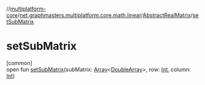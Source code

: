 //[multiplatform-core](../../../index.md)/[net.graphmasters.multiplatform.core.math.linear](../index.md)/[AbstractRealMatrix](index.md)/[setSubMatrix](set-sub-matrix.md)

# setSubMatrix

[common]\
open fun [setSubMatrix](set-sub-matrix.md)(subMatrix: [Array](https://kotlinlang.org/api/latest/jvm/stdlib/kotlin/-array/index.html)&lt;[DoubleArray](https://kotlinlang.org/api/latest/jvm/stdlib/kotlin/-double-array/index.html)&gt;, row: [Int](https://kotlinlang.org/api/latest/jvm/stdlib/kotlin/-int/index.html), column: [Int](https://kotlinlang.org/api/latest/jvm/stdlib/kotlin/-int/index.html))
